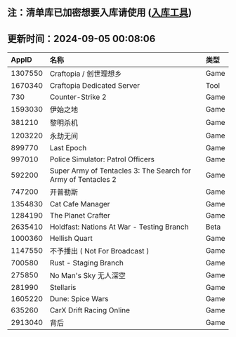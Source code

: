## 注：清单库已加密想要入库请使用 ([入库工具](https://github.com/BlankTMing/ManifestAutoUpdate/releases))

## 更新时间：2024-09-05 00:08:06
| AppID | 名称 | 类型  |
| :-------------------- | :----------------------------- | :----------- |
| 1307550 | Craftopia / 创世理想乡| Game |
| 1670340 | Craftopia Dedicated Server| Tool |
| 730 | Counter-Strike 2| Game |
| 1593030 | 伊始之地| Game |
| 381210 | 黎明杀机| Game |
| 1203220 | 永劫无间| Game |
| 899770 | Last Epoch| Game |
| 997010 | Police Simulator: Patrol Officers| Game |
| 592200 | Super Army of Tentacles 3: The Search for Army of Tentacles 2| Game |
| 747200 | 开普勒斯| Game |
| 1354830 | Cat Cafe Manager| Game |
| 1284190 | The Planet Crafter| Game |
| 2635410 | Holdfast: Nations At War - Testing Branch| Beta |
| 1000360 | Hellish Quart| Game |
| 1147550 | 不予播出 ( Not For Broadcast )| Game |
| 700580 | Rust - Staging Branch| Game |
| 275850 | No Man's Sky 无人深空| Game |
| 281990 | Stellaris| Game |
| 1605220 | Dune: Spice Wars| Game |
| 635260 | CarX Drift Racing Online| Game |
| 2913040 | 背后| Game |
